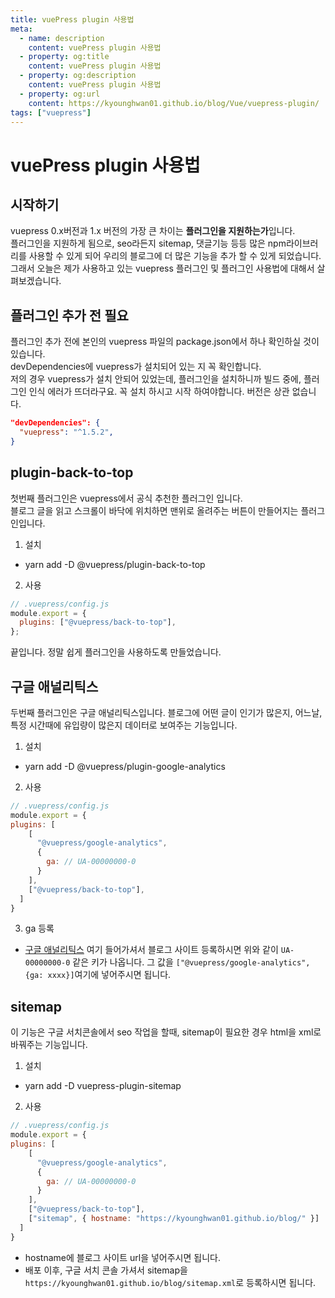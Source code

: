 ```yaml
---
title: vuePress plugin 사용법
meta:
  - name: description
    content: vuePress plugin 사용법
  - property: og:title
    content: vuePress plugin 사용법
  - property: og:description
    content: vuePress plugin 사용법
  - property: og:url
    content: https://kyounghwan01.github.io/blog/Vue/vuepress-plugin/
tags: ["vuepress"]
---
```


# vuePress plugin 사용법

## 시작하기

vuepress 0.x버전과 1.x 버전의 가장 큰 차이는 **플러그인을 지원하는가**입니다.<br>
플러그인을 지원하게 됨으로, seo라든지 sitemap, 댓글기능 등등 많은 npm라이브러리를 사용할 수 있게 되어 우리의 블로그에 더 많은 기능을 추가 할 수 있게 되었습니다.<br>
그래서 오늘은 제가 사용하고 있는 vuepress 플러그인 및 플러그인 사용법에 대해서 살펴보겠습니다.

## 플러그인 추가 전 필요

플러그인 추가 전에 본인의 vuepress 파일의 package.json에서 하나 확인하실 것이 있습니다.<br>
devDependencies에 vuepress가 설치되어 있는 지 꼭 확인합니다.<br>
저의 경우 vuepress가 설치 안되어 있었는데, 플러그인을 설치하니까 빌드 중에, 플러그인 인식 에러가 뜨더라구요. 꼭 설치 하시고 시작 하여야합니다. 버전은 상관 없습니다.

```json
"devDependencies": {
  "vuepress": "^1.5.2",
}
```

## plugin-back-to-top

첫번째 플러그인은 vuepress에서 공식 추천한 플러그인 입니다.<br>
블로그 글을 읽고 스크롤이 바닥에 위치하면 맨위로 올려주는 버튼이 만들어지는 플러그인입니다.

1. 설치

- yarn add -D @vuepress/plugin-back-to-top

2. 사용

```js
// .vuepress/config.js
module.export = {
  plugins: ["@vuepress/back-to-top"],
};
```

끝입니다. 정말 쉽게 플러그인을 사용하도록 만들었습니다.

## 구글 애널리틱스

두번째 플러그인은 구글 애널리틱스입니다. 블로그에 어떤 글이 인기가 많은지, 어느날, 특정 시간때에 유입량이 많은지 데이터로 보여주는 기능입니다.

1. 설치

- yarn add -D @vuepress/plugin-google-analytics

2. 사용

```js
// .vuepress/config.js
module.export = {
plugins: [
    [
      "@vuepress/google-analytics",
      {
        ga: // UA-00000000-0
      }
    ],
    ["@vuepress/back-to-top"],
  ]
}
```

3. ga 등록

- [구글 애널리틱스](https://analytics.google.com/analytics) 여기 들어가셔서 블로그 사이트 등록하시면 위와 같이 `UA-00000000-0` 같은 키가 나옵니다. 그 값을 `["@vuepress/google-analytics", {ga: xxxx}]`여기에 넣어주시면 됩니다.

## sitemap

이 기능은 구글 서치콘솔에서 seo 작업을 할때, sitemap이 필요한 경우 html을 xml로 바꿔주는 기능입니다.

1. 설치

- yarn add -D vuepress-plugin-sitemap

2. 사용

```js
// .vuepress/config.js
module.export = {
plugins: [
    [
      "@vuepress/google-analytics",
      {
        ga: // UA-00000000-0
      }
    ],
    ["@vuepress/back-to-top"],
    ["sitemap", { hostname: "https://kyounghwan01.github.io/blog/" }]
  ]
}
```

- hostname에 블로그 사이트 url을 넣어주시면 됩니다.
- 배포 이후, 구글 서치 콘솔 가셔서 sitemap을 `https://kyounghwan01.github.io/blog/sitemap.xml`로 등록하시면 됩니다.

<Disqus />
